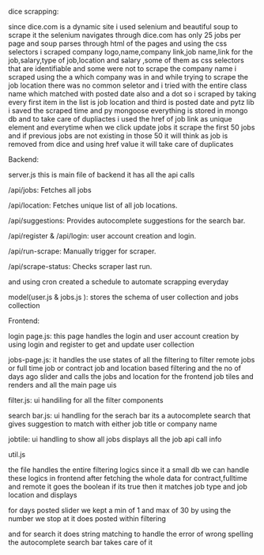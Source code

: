 dice scrapping:

since dice.com is a dynamic site i used selenium  and beautiful soup to scrape it the selenium navigates through dice.com has only 25 jobs per page and soup parses through html of the pages and using the css selectors i scraped company logo,name,company link,job name,link for the job,salary,type of job,location and salary ,some of them as css selectors that are identifiable and some were not to scrape the company name  i scraped using the a which company was in and while trying to scrape the job location there was no common seletor and i tried with the entire class name which matched with posted date also and a dot so i scraped by taking every first item in the list is job location and third is posted date and pytz lib i saved the scraped time and py mongoose everything is stored in mongo db and to take care of dupliactes i used the href of job link as unique element and everytime when we click update jobs it scrape the first 50 jobs and if previous jobs are not existing in those 50 it will think as job is removed from dice and using href value it will take care of duplicates 

Backend:

server.js
this is main file of backend it has all the api calls 

/api/jobs: Fetches all jobs

/api/location: Fetches  unique list of all job locations.

/api/suggestions: Provides autocomplete suggestions for the search bar.

/api/register & /api/login: user account creation and login.

/api/run-scrape: Manually trigger for scraper.

/api/scrape-status: Checks scraper  last run.

and using cron created a schedule to automate scrapping everyday

model(user.js & jobs.js ):
  stores the schema of user collection and jobs collection 


Frontend:

login page.js:
  this page handles the login and user account creation by using login and register to get and update user collection 

jobs-page.js:
it handles the use states of all the filtering to filter remote jobs or full time job or contract job and location based filtering and the no of days ago slider and calls the jobs and location for the frontend job tiles and renders and all the main page uis 

filter.js: 
ui handiling for all the filter components 

search bar.js:
ui handling for the serach bar its a autocomplete search that gives suggestion to match with either job title or company name 

jobtile:
ui handling to show all jobs displays all the job api call info 

util.js

the file handles the entire filtering logics since it a small db we can handle these logics in frontend after fetching the whole data for contract,fulltime and remote it goes the boolean if its true then it matches job type and job location and displays 

for days posted slider  we kept a min of 1 and max of 30 by using the number we stop at it does posted within filtering 

and for search it does string matching to handle the error of wrong spelling the autocomplete search bar takes care of it 

